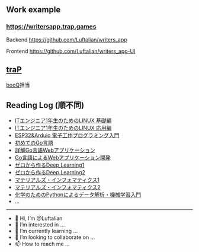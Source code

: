## Work example
### https://writersapp.trap.games
Backend https://github.com/Luftalian/writers_app

Frontend https://github.com/Luftalian/writers_app-UI

## [**traP**](https://github.com/traPtitech)
[booQ](https://github.com/traPtitech/booQ)担当

## Reading Log (順不同)
- [ITエンジニア1年生のためのLINUX 基礎編]()
- [ITエンジニア1年生のためのLINUX 応用編]()
- [ESP32&Arduio 電子工作プログラミング入門]()
- [初めてのGo言語]()
- [詳解Go言語Webアプリケーション]()
- [Go言語によるWebアプリケーション開発]()
- [ゼロから作るDeep Learning1]()
- [ゼロから作るDeep Learning2]()
- [マテリアルズ・インフォマティクス1]()
- [マテリアルズ・インフォマティクス2]()
- [化学のためのPythonによるデータ解析・機械学習入門]()
- ...
------
- 👋 Hi, I’m @Luftalian
- 👀 I’m interested in ...
- 🌱 I’m currently learning ...
- 💞️ I’m looking to collaborate on ...
- 📫 How to reach me ...

<!---
Luftalian/Luftalian is a ✨ special ✨ repository because its `README.md` (this file) appears on your GitHub profile.
You can click the Preview link to take a look at your changes.
--->
